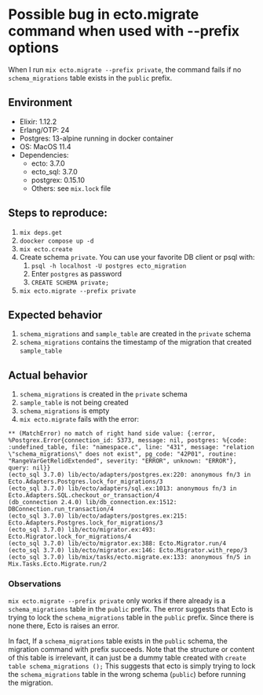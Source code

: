 # Possible bug in ecto.migrate command when used with --prefix options

When I run `mix ecto.migrate --prefix private`, the command fails if no `schema_migrations` table exists in the `public` prefix.

## Environment

* Elixir: 1.12.2
* Erlang/OTP: 24
* Postgres: 13-alpine running in docker container
* OS: MacOS 11.4
* Dependencies:
  * ecto: 3.7.0
  * ecto_sql: 3.7.0
  * postgrex: 0.15.10
  * Others: see `mix.lock` file
  
## Steps to reproduce:

1. `mix deps.get`
2. `doocker compose up -d`
3. `mix ecto.create`
4. Create schema `private`. You can use your favorite DB client or psql with: 
   1. `psql -h localhost -U postgres ecto_migration` 
   2. Enter `postgres` as password  
   3. `CREATE SCHEMA private;`
5. `mix ecto.migrate --prefix private`

## Expected behavior

1. `schema_migrations` and `sample_table` are created in the `private` schema
2. `schema_migrations` contains the timestamp of the migration that created `sample_table`

## Actual behavior

1. `schema_migrations` is created in the `private` schema
2. `sample_table` is not being created
3. `schema_migrations` is empty
4. `mix ecto.migrate` fails with the error: 

```
** (MatchError) no match of right hand side value: {:error, %Postgrex.Error{connection_id: 5373, message: nil, postgres: %{code: :undefined_table, file: "namespace.c", line: "431", message: "relation \"schema_migrations\" does not exist", pg_code: "42P01", routine: "RangeVarGetRelidExtended", severity: "ERROR", unknown: "ERROR"}, query: nil}}
(ecto_sql 3.7.0) lib/ecto/adapters/postgres.ex:220: anonymous fn/3 in Ecto.Adapters.Postgres.lock_for_migrations/3
(ecto_sql 3.7.0) lib/ecto/adapters/sql.ex:1013: anonymous fn/3 in Ecto.Adapters.SQL.checkout_or_transaction/4
(db_connection 2.4.0) lib/db_connection.ex:1512: DBConnection.run_transaction/4
(ecto_sql 3.7.0) lib/ecto/adapters/postgres.ex:215: Ecto.Adapters.Postgres.lock_for_migrations/3
(ecto_sql 3.7.0) lib/ecto/migrator.ex:493: Ecto.Migrator.lock_for_migrations/4
(ecto_sql 3.7.0) lib/ecto/migrator.ex:388: Ecto.Migrator.run/4
(ecto_sql 3.7.0) lib/ecto/migrator.ex:146: Ecto.Migrator.with_repo/3
(ecto_sql 3.7.0) lib/mix/tasks/ecto.migrate.ex:133: anonymous fn/5 in Mix.Tasks.Ecto.Migrate.run/2
```

### Observations

`mix ecto.migrate --prefix private` only works if there already is a `schema_migrations` table in the `public` prefix.
The error suggests that Ecto is trying to lock the `schema_migrations` table in the `public` prefix. Since there is none there, Ecto is raises an error.

In fact, If a `schema_migrations` table exists in the `public` schema, the migration command with prefix succeeds.
Note that the structure or content of this table is irrelevant, it can just be a dummy table created with `create table schema_migrations ();`
This suggests that ecto is simply trying to lock the `schema_migrations` table in the wrong schema (`public`) before running the migration.
